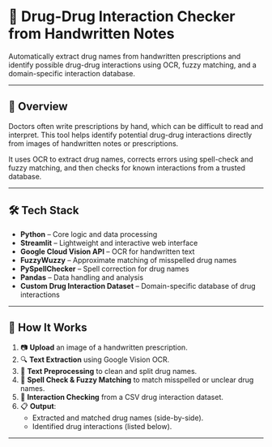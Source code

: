 # 🧪 Drug-Drug Interaction Checker from Handwritten Notes

Automatically extract drug names from handwritten prescriptions and identify possible drug-drug interactions using OCR, fuzzy matching, and a domain-specific interaction database.

---

## 📸 Overview

Doctors often write prescriptions by hand, which can be difficult to read and interpret. This tool helps identify potential drug-drug interactions directly from images of handwritten notes or prescriptions.

It uses OCR to extract drug names, corrects errors using spell-check and fuzzy matching, and then checks for known interactions from a trusted database.


---

## 🛠️ Tech Stack

- **Python** – Core logic and data processing  
- **Streamlit** – Lightweight and interactive web interface  
- **Google Cloud Vision API** – OCR for handwritten text  
- **FuzzyWuzzy** – Approximate matching of misspelled drug names  
- **PySpellChecker** – Spell correction for drug names  
- **Pandas** – Data handling and analysis  
- **Custom Drug Interaction Dataset** – Domain-specific database of drug interactions

---

## 🧠 How It Works

1. 📷 **Upload** an image of a handwritten prescription.
2. 🔍 **Text Extraction** using Google Vision OCR.
3. 🧾 **Text Preprocessing** to clean and split drug names.
4. 🧠 **Spell Check & Fuzzy Matching** to match misspelled or unclear drug names.
5. 💊 **Interaction Checking** from a CSV drug interaction dataset.
6. 📋 **Output**:
   - Extracted and matched drug names (side-by-side).
   - Identified drug interactions (listed below).

---
